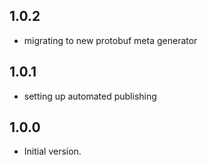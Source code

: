 ## 1.0.2

- migrating to new protobuf meta generator

## 1.0.1

- setting up automated publishing

## 1.0.0

- Initial version.
